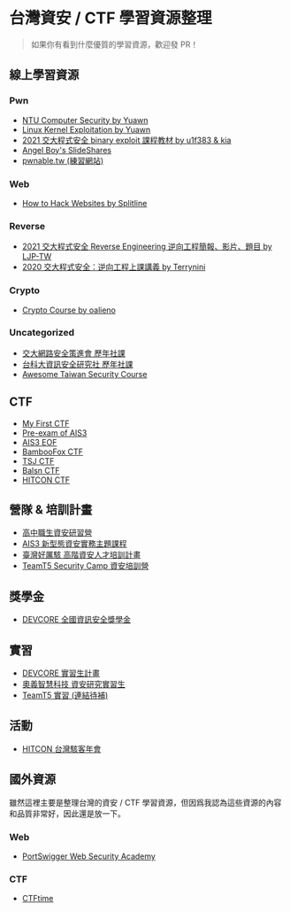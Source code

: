 台灣資安 / CTF 學習資源整理
===

> 如果你有看到什麼優質的學習資源，歡迎發 PR！

## 線上學習資源

### Pwn
- [NTU Computer Security by Yuawn](https://github.com/yuawn/NTU-Computer-Security)
- [Linux Kernel Exploitation by Yuawn](https://github.com/yuawn/Linux-Kernel-Exploitation)
- [2021 交大程式安全 binary exploit 課程教材 by u1f383 & kia](https://github.com/u1f383/Software-Security-2021)
- [Angel Boy's SlideShares](https://www.slideshare.net/AngelBoy1/presentations)
- [pwnable.tw (練習網站)](https://pwnable.tw)

### Web
- [How to Hack Websites by Splitline](https://github.com/splitline/How-to-Hack-Websites)

### Reverse
- [2021 交大程式安全 Reverse Engineering 逆向工程簡報、影片、題目 by LJP-TW](https://github.com/LJP-TW/NYCU-Secure-Programming)
- [2020 交大程式安全：逆向工程上課講義 by Terrynini](https://speakerdeck.com/terrynini/2020-jiao-da-cheng-shi-an-quan-ni-xiang-gong-cheng-shang-ke-jiang-yi-nil-di-zhou-di-duan)

### Crypto
- [Crypto Course by oalieno](https://github.com/OAlienO/Crypto-Course)

### Uncategorized
- [交大網路安全策進會 歷年社課](https://bamboofox.cs.nctu.edu.tw/courses)
- [台科大資訊安全研究社 歷年社課](https://www.youtube.com/channel/UC4-PD2BdlYWd807BhJZkjIg/videos)
- [Awesome Taiwan Security Course](https://github.com/fei3363/Awesome-Taiwan-Security-Course)

## CTF

- [My First CTF](https://ais3.org/mfctf/)
- [Pre-exam of AIS3](https://ais3.org)
- [AIS3 EOF](https://ais3.org/eof)
- [BambooFox CTF](https://ctftime.org/ctf/394/)
- [TSJ CTF](https://ctftime.org/ctf/722)
- [Balsn CTF](https://ctftime.org/ctf/318)
- [HITCON CTF](https://ctftime.org/ctf/79)

## 營隊 & 培訓計畫

- [高中職生資安研習營](https://www.facebook.com/高中職生資安研習營-455550404836569/)
- [AIS3 新型態資安實務主題課程](https://ais3.org)
- [臺灣好厲駭 高階資安人才培訓計畫](https://isip.moe.edu.tw/wordpress/?p=2564)
- [TeamT5 Security Camp 資安培訓營](https://teamt5.org/tw/posts/team-t5-security-camp/)

## 獎學金

- [DEVCORE 全國資訊安全獎學金](https://devco.re/blog/2022/08/26/2022-devcore-national-cyber-security-scholarship/)

## 實習

- [DEVCORE 實習生計畫](https://devco.re/blog/2022/07/25/2nd-internship-program-recruit/)
- [奧義智慧科技 資安研究實習生](https://www.yourator.co/companies/CYCRAFT/jobs/25757)
- [TeamT5 實習 (連結待補)]()

## 活動

- [HITCON 台灣駭客年會](http://www.hitcon.org)

## 國外資源

雖然這裡主要是整理台灣的資安 / CTF 學習資源，但因爲我認為這些資源的內容和品質非常好，因此還是放一下。

### Web

- [PortSwigger Web Security Academy](https://portswigger.net/web-security)

### CTF
 
- [CTFtime](https://ctftime.org)
